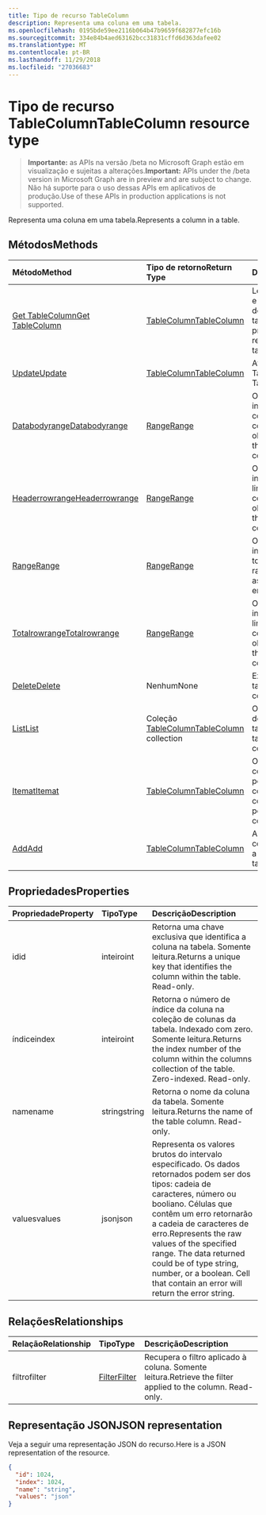 ```yaml
---
title: Tipo de recurso TableColumn
description: Representa uma coluna em uma tabela.
ms.openlocfilehash: 0195bde59ee2116b064b47b9659f682877efc16b
ms.sourcegitcommit: 334e84b4aed63162bcc31831cffd6d363dafee02
ms.translationtype: MT
ms.contentlocale: pt-BR
ms.lasthandoff: 11/29/2018
ms.locfileid: "27036683"
---
```

# <a name="tablecolumn-resource-type"></a><span data-ttu-id="876a0-103">Tipo de recurso TableColumn</span><span class="sxs-lookup"><span data-stu-id="876a0-103">TableColumn resource type</span></span>

> <span data-ttu-id="876a0-104">**Importante:** as APIs na versão /beta no Microsoft Graph estão em visualização e sujeitas a alterações.</span><span class="sxs-lookup"><span data-stu-id="876a0-104">**Important:** APIs under the /beta version in Microsoft Graph are in preview and are subject to change.</span></span> <span data-ttu-id="876a0-105">Não há suporte para o uso dessas APIs em aplicativos de produção.</span><span class="sxs-lookup"><span data-stu-id="876a0-105">Use of these APIs in production applications is not supported.</span></span>

<span data-ttu-id="876a0-106">Representa uma coluna em uma tabela.</span><span class="sxs-lookup"><span data-stu-id="876a0-106">Represents a column in a table.</span></span>


## <a name="methods"></a><span data-ttu-id="876a0-107">Métodos</span><span class="sxs-lookup"><span data-stu-id="876a0-107">Methods</span></span>

| <span data-ttu-id="876a0-108">Método</span><span class="sxs-lookup"><span data-stu-id="876a0-108">Method</span></span>           | <span data-ttu-id="876a0-109">Tipo de retorno</span><span class="sxs-lookup"><span data-stu-id="876a0-109">Return Type</span></span>    |<span data-ttu-id="876a0-110">Descrição</span><span class="sxs-lookup"><span data-stu-id="876a0-110">Description</span></span>|
|:---------------|:--------|:----------|
|[<span data-ttu-id="876a0-111">Get TableColumn</span><span class="sxs-lookup"><span data-stu-id="876a0-111">Get TableColumn</span></span>](../api/tablecolumn-get.md) | [<span data-ttu-id="876a0-112">TableColumn</span><span class="sxs-lookup"><span data-stu-id="876a0-112">TableColumn</span></span>](tablecolumn.md) |<span data-ttu-id="876a0-113">Leia as propriedades e os relacionamentos do objeto tableColumn.</span><span class="sxs-lookup"><span data-stu-id="876a0-113">Read properties and relationships of tableColumn object.</span></span>|
|[<span data-ttu-id="876a0-114">Update</span><span class="sxs-lookup"><span data-stu-id="876a0-114">Update</span></span>](../api/tablecolumn-update.md) | [<span data-ttu-id="876a0-115">TableColumn</span><span class="sxs-lookup"><span data-stu-id="876a0-115">TableColumn</span></span>](tablecolumn.md) |<span data-ttu-id="876a0-116">Atualize o objeto TableColumn.</span><span class="sxs-lookup"><span data-stu-id="876a0-116">Update TableColumn object.</span></span> |
|[<span data-ttu-id="876a0-117">Databodyrange</span><span class="sxs-lookup"><span data-stu-id="876a0-117">Databodyrange</span></span>](../api/tablecolumn-databodyrange.md)|[<span data-ttu-id="876a0-118">Range</span><span class="sxs-lookup"><span data-stu-id="876a0-118">Range</span></span>](range.md)|<span data-ttu-id="876a0-119">Obtém o objeto de intervalo associado ao corpo de dados da coluna.</span><span class="sxs-lookup"><span data-stu-id="876a0-119">Gets the range object associated with the data body of the column.</span></span>|
|[<span data-ttu-id="876a0-120">Headerrowrange</span><span class="sxs-lookup"><span data-stu-id="876a0-120">Headerrowrange</span></span>](../api/tablecolumn-headerrowrange.md)|[<span data-ttu-id="876a0-121">Range</span><span class="sxs-lookup"><span data-stu-id="876a0-121">Range</span></span>](range.md)|<span data-ttu-id="876a0-122">Obtém o objeto de intervalo associado à linha de cabeçalho da coluna.</span><span class="sxs-lookup"><span data-stu-id="876a0-122">Gets the range object associated with the header row of the column.</span></span>|
|[<span data-ttu-id="876a0-123">Range</span><span class="sxs-lookup"><span data-stu-id="876a0-123">Range</span></span>](../api/tablecolumn-range.md)|[<span data-ttu-id="876a0-124">Range</span><span class="sxs-lookup"><span data-stu-id="876a0-124">Range</span></span>](range.md)|<span data-ttu-id="876a0-125">Obtém o objeto de intervalo associado a toda a coluna.</span><span class="sxs-lookup"><span data-stu-id="876a0-125">Gets the range object associated with the entire column.</span></span>|
|[<span data-ttu-id="876a0-126">Totalrowrange</span><span class="sxs-lookup"><span data-stu-id="876a0-126">Totalrowrange</span></span>](../api/tablecolumn-totalrowrange.md)|[<span data-ttu-id="876a0-127">Range</span><span class="sxs-lookup"><span data-stu-id="876a0-127">Range</span></span>](range.md)|<span data-ttu-id="876a0-128">Obtém o objeto de intervalo associado à linha de totais da coluna.</span><span class="sxs-lookup"><span data-stu-id="876a0-128">Gets the range object associated with the totals row of the column.</span></span>|
|[<span data-ttu-id="876a0-129">Delete</span><span class="sxs-lookup"><span data-stu-id="876a0-129">Delete</span></span>](../api/tablecolumn-delete.md)|<span data-ttu-id="876a0-130">Nenhum</span><span class="sxs-lookup"><span data-stu-id="876a0-130">None</span></span>|<span data-ttu-id="876a0-131">Exclui a coluna da tabela.</span><span class="sxs-lookup"><span data-stu-id="876a0-131">Deletes the column from the table.</span></span>|
|[<span data-ttu-id="876a0-132">List</span><span class="sxs-lookup"><span data-stu-id="876a0-132">List</span></span>](../api/tablecolumn-list.md) | <span data-ttu-id="876a0-133">Coleção [TableColumn](tablecolumn.md)</span><span class="sxs-lookup"><span data-stu-id="876a0-133">[TableColumn](tablecolumn.md) collection</span></span> |<span data-ttu-id="876a0-134">Obtenha uma coleção de objetos tableColumn.</span><span class="sxs-lookup"><span data-stu-id="876a0-134">Get tableColumn object collection.</span></span> |
|[<span data-ttu-id="876a0-135">Itemat</span><span class="sxs-lookup"><span data-stu-id="876a0-135">Itemat</span></span>](../api/tablecolumncollection-itemat.md)|[<span data-ttu-id="876a0-136">TableColumn</span><span class="sxs-lookup"><span data-stu-id="876a0-136">TableColumn</span></span>](tablecolumn.md)|<span data-ttu-id="876a0-137">Obtém uma coluna com base em sua posição na coleção.</span><span class="sxs-lookup"><span data-stu-id="876a0-137">Gets a column based on its position in the collection.</span></span>|
|[<span data-ttu-id="876a0-138">Add</span><span class="sxs-lookup"><span data-stu-id="876a0-138">Add</span></span>](../api/tablecolumncollection-add.md)|[<span data-ttu-id="876a0-139">TableColumn</span><span class="sxs-lookup"><span data-stu-id="876a0-139">TableColumn</span></span>](tablecolumn.md)|<span data-ttu-id="876a0-140">Adiciona uma nova coluna à tabela.</span><span class="sxs-lookup"><span data-stu-id="876a0-140">Adds a new column to the table.</span></span>|

## <a name="properties"></a><span data-ttu-id="876a0-141">Propriedades</span><span class="sxs-lookup"><span data-stu-id="876a0-141">Properties</span></span>
| <span data-ttu-id="876a0-142">Propriedade</span><span class="sxs-lookup"><span data-stu-id="876a0-142">Property</span></span>     | <span data-ttu-id="876a0-143">Tipo</span><span class="sxs-lookup"><span data-stu-id="876a0-143">Type</span></span>   |<span data-ttu-id="876a0-144">Descrição</span><span class="sxs-lookup"><span data-stu-id="876a0-144">Description</span></span>|
|:---------------|:--------|:----------|
|<span data-ttu-id="876a0-145">id</span><span class="sxs-lookup"><span data-stu-id="876a0-145">id</span></span>|<span data-ttu-id="876a0-146">inteiro</span><span class="sxs-lookup"><span data-stu-id="876a0-146">int</span></span>|<span data-ttu-id="876a0-p102">Retorna uma chave exclusiva que identifica a coluna na tabela. Somente leitura.</span><span class="sxs-lookup"><span data-stu-id="876a0-p102">Returns a unique key that identifies the column within the table. Read-only.</span></span>|
|<span data-ttu-id="876a0-149">índice</span><span class="sxs-lookup"><span data-stu-id="876a0-149">index</span></span>|<span data-ttu-id="876a0-150">inteiro</span><span class="sxs-lookup"><span data-stu-id="876a0-150">int</span></span>|<span data-ttu-id="876a0-p103">Retorna o número de índice da coluna na coleção de colunas da tabela. Indexado com zero. Somente leitura.</span><span class="sxs-lookup"><span data-stu-id="876a0-p103">Returns the index number of the column within the columns collection of the table. Zero-indexed. Read-only.</span></span>|
|<span data-ttu-id="876a0-154">name</span><span class="sxs-lookup"><span data-stu-id="876a0-154">name</span></span>|<span data-ttu-id="876a0-155">string</span><span class="sxs-lookup"><span data-stu-id="876a0-155">string</span></span>|<span data-ttu-id="876a0-p104">Retorna o nome da coluna da tabela. Somente leitura.</span><span class="sxs-lookup"><span data-stu-id="876a0-p104">Returns the name of the table column. Read-only.</span></span>|
|<span data-ttu-id="876a0-158">values</span><span class="sxs-lookup"><span data-stu-id="876a0-158">values</span></span>|<span data-ttu-id="876a0-159">json</span><span class="sxs-lookup"><span data-stu-id="876a0-159">json</span></span>|<span data-ttu-id="876a0-p105">Representa os valores brutos do intervalo especificado. Os dados retornados podem ser dos tipos: cadeia de caracteres, número ou booliano. Células que contêm um erro retornarão a cadeia de caracteres de erro.</span><span class="sxs-lookup"><span data-stu-id="876a0-p105">Represents the raw values of the specified range. The data returned could be of type string, number, or a boolean. Cell that contain an error will return the error string.</span></span>|

## <a name="relationships"></a><span data-ttu-id="876a0-163">Relações</span><span class="sxs-lookup"><span data-stu-id="876a0-163">Relationships</span></span>
| <span data-ttu-id="876a0-164">Relação</span><span class="sxs-lookup"><span data-stu-id="876a0-164">Relationship</span></span> | <span data-ttu-id="876a0-165">Tipo</span><span class="sxs-lookup"><span data-stu-id="876a0-165">Type</span></span>   |<span data-ttu-id="876a0-166">Descrição</span><span class="sxs-lookup"><span data-stu-id="876a0-166">Description</span></span>|
|:---------------|:--------|:----------|
|<span data-ttu-id="876a0-167">filtro</span><span class="sxs-lookup"><span data-stu-id="876a0-167">filter</span></span>|[<span data-ttu-id="876a0-168">Filter</span><span class="sxs-lookup"><span data-stu-id="876a0-168">Filter</span></span>](filter.md)|<span data-ttu-id="876a0-p106">Recupera o filtro aplicado à coluna. Somente leitura.</span><span class="sxs-lookup"><span data-stu-id="876a0-p106">Retrieve the filter applied to the column. Read-only.</span></span>|

## <a name="json-representation"></a><span data-ttu-id="876a0-171">Representação JSON</span><span class="sxs-lookup"><span data-stu-id="876a0-171">JSON representation</span></span>

<span data-ttu-id="876a0-172">Veja a seguir uma representação JSON do recurso.</span><span class="sxs-lookup"><span data-stu-id="876a0-172">Here is a JSON representation of the resource.</span></span>

<!-- {
  "blockType": "resource",
  "optionalProperties": [

  ],
  "@odata.type": "microsoft.graph.tableColumn"
}-->

```json
{
  "id": 1024,
  "index": 1024,
  "name": "string",
  "values": "json"
}

```

<!-- uuid: 8fcb5dbc-d5aa-4681-8e31-b001d5168d79
2015-10-25 14:57:30 UTC -->
<!-- {
  "type": "#page.annotation",
  "description": "TableColumn resource",
  "keywords": "",
  "section": "documentation",
  "tocPath": ""
}-->